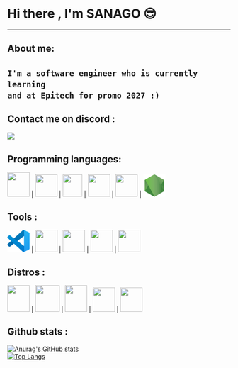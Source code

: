 # Hi there , I'm SANAGO 😎
---
## About me:


`I'm a software engineer who is currently learning `<br>`and at Epitech for promo 2027 :)`
---

## Contact me on discord :
<img src="https://discord.c99.nl/widget/theme-3/707863977493004399.png">

## Programming languages:
<p>
<img src="https://media.discordapp.net/attachments/998966700806508684/1042937826880262305/unknown.png" height=55px width=50px> | 
<img src="https://pluspng.com/img-png/logo-javascript-png-javascript-tutorials-400.png" height=50px width=50px> | 
<img src="https://logodownload.org/wp-content/uploads/2016/10/html5-logo-8.png" height=50px width=44px> | 
<img src="https://cdn1.iconfinder.com/data/icons/logotypes/32/badge-css-3-512.png" height=50px width=50px> | 
<img src="https://sass-lang.com/assets/img/styleguide/seal-color-aef0354c.png" height=50px width=50px> | 
<img src="https://raw.githubusercontent.com/github/explore/master/topics/nodejs/nodejs.png" height=50px width=50px>
</p>

## Tools :

<p>
<img src="https://raw.githubusercontent.com/github/explore/master/topics/visual-studio-code/visual-studio-code.png" height=50px width=50px> | 
<img src="https://visualstudio.microsoft.com/wp-content/uploads/2021/10/Product-Icon.svg" height=50px width=50px> | 
<img src="https://cdn4.iconfinder.com/data/icons/social-media-and-logos-11/32/Logo_Github-512.png" height=50px width=50px> | 
<img src="https://www.svgrepo.com/show/331488/mongodb.svg" height=50px width=50px> | 
<img src="https://logosandtypes.com/wp-content/uploads/2020/11/npm.svg" height=50px width=50px>
</p>

## Distros :
<p>
<img src="https://cdn.discordapp.com/attachments/998966700806508684/1042939119719952496/unknown.png" height=60px width=50px> | 
<img src="https://cdn.discordapp.com/attachments/998966700806508684/1042939754720804874/unknown.png" height=60px width=55px> | 
<img src="https://duckduckgo.com/i/3a8cda34.png" height=60px width=50px> | 
<img src="https://media.discordapp.net/attachments/998966700806508684/1042940125035900938/unknown.png" height=55px width=50px> | 
<img src="https://cdn.discordapp.com/attachments/1003624877758103604/1047085023750279168/unknown.png" height=55px width=50px>
</p>

## Github stats :
[![Anurag's GitHub stats](https://github-readme-stats.vercel.app/api?username=SANAGOdev&show_icons=true&include_all_commits=true&count_private=true&theme=tokyonight)](https://github.com/anuraghazra/github-readme-stats)<br>
[![Top Langs](https://github-readme-stats.vercel.app/api/top-langs/?username=SANAGOdev&&theme=tokyonight&layout=compact&langs_count=10)](https://github.com/anuraghazra/github-readme-stats)<br>
